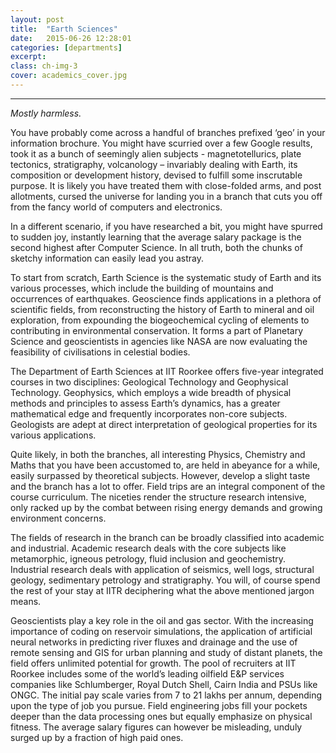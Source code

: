 ```yaml
---
layout: post
title:  "Earth Sciences"
date:   2015-06-26 12:28:01
categories: [departments]
excerpt: 
class: ch-img-3
cover: academics_cover.jpg
--- 	
```

--------------------------------
_Mostly harmless._

You have probably come across a handful of branches prefixed ‘geo’ in your information 
brochure. You might have scurried over a few Google results, took it as a bunch of seemingly 
alien subjects - magnetotellurics, plate tectonics, stratigraphy, volcanology – invariably dealing 
with Earth, its composition or development history, devised to fulfill some inscrutable purpose. 
It is likely you have treated them with close-folded arms, and post allotments, cursed the 
universe for landing you in a branch that cuts you off from the fancy world of computers and 
electronics.

In a different scenario, if you have researched a bit, you might have spurred to sudden joy, 
instantly learning that the average salary package is the second highest after Computer Science. 
In all truth, both the chunks of sketchy information can easily lead you astray.  

To start from scratch, Earth Science is the systematic study of Earth and its various processes, 
which include the building of mountains and occurrences of earthquakes. Geoscience finds 
applications in a plethora of scientific fields, from reconstructing the history of Earth to mineral 
and oil exploration, from expounding the biogeochemical cycling of elements to contributing in 
environmental conservation. It forms a part of Planetary Science and geoscientists in agencies 
like NASA are now evaluating the feasibility of civilisations in celestial bodies.

The Department of Earth Sciences at IIT Roorkee offers five-year integrated courses in two 
disciplines: Geological Technology and Geophysical Technology. Geophysics, which employs a 
wide breadth of physical methods and principles to assess Earth’s dynamics, has a greater 
mathematical edge and frequently incorporates non-core subjects. Geologists are adept at 
direct interpretation of geological properties for its various applications.

Quite likely, in both the branches, all interesting Physics, Chemistry and Maths that you have 
been accustomed to, are held in abeyance for a while, easily surpassed by theoretical subjects. 
However, develop a slight taste and the branch has a lot to offer. Field trips are an integral 
component of the course curriculum. The niceties render the structure research intensive, only 
racked up by the combat between rising energy demands and growing environment concerns.  

The fields of research in the branch can be broadly classified into academic and industrial. 
Academic research deals with the core subjects like metamorphic, igneous petrology, fluid 
inclusion and geochemistry. Industrial research deals with application of seismics, well logs, 
structural geology, sedimentary petrology and stratigraphy. You will, of course spend the rest of 
your stay at IITR deciphering what the above mentioned jargon means.

Geoscientists play a key role in the oil and gas sector. With the increasing importance of coding 
on reservoir simulations, the application of artificial neural networks in predicting river fluxes 
and drainage and the use of remote sensing and GIS for urban planning and study of distant 
planets, the field offers unlimited potential for growth. The pool of recruiters at IIT Roorkee 
includes some of the world’s leading oilfield E&P services companies like Schlumberger, Royal 
Dutch Shell, Cairn India and PSUs like ONGC. The initial pay scale varies from 7 to 21 lakhs per 
annum, depending upon the type of job you pursue. Field engineering jobs fill your pockets 
deeper than the data processing ones but equally emphasize on physical fitness. The average 
salary figures can however be misleading, unduly surged up by a fraction of high paid ones.


